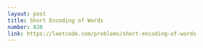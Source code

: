 ```yaml
---
layout: post
title: Short Encoding of Words
number: 820
link: https://leetcode.com/problems/short-encoding-of-words
---
```


